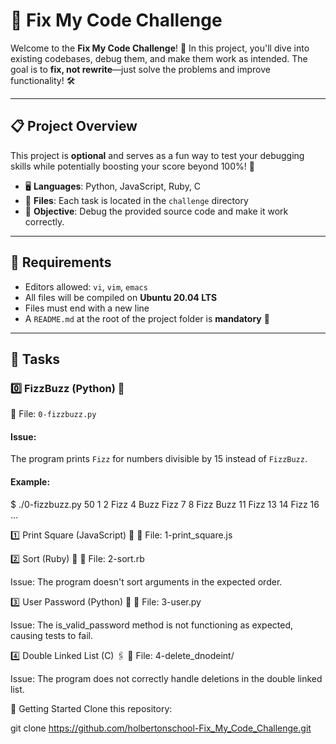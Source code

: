 # 🔧 Fix My Code Challenge

Welcome to the **Fix My Code Challenge**! 🚀 In this project, you'll dive into existing codebases, debug them, and make them work as intended. The goal is to **fix, not rewrite**—just solve the problems and improve functionality! 🛠️

---

## 📋 Project Overview

This project is **optional** and serves as a fun way to test your debugging skills while potentially boosting your score beyond 100%! 🎉 

- 🖥️ **Languages**: Python, JavaScript, Ruby, C
- 📂 **Files**: Each task is located in the `challenge` directory
- 🎯 **Objective**: Debug the provided source code and make it work correctly.

---

## 📌 Requirements

- Editors allowed: `vi`, `vim`, `emacs`
- All files will be compiled on **Ubuntu 20.04 LTS**
- Files must end with a new line
- A `README.md` at the root of the project folder is **mandatory** 📝

---

## 🌟 Tasks  

### 0️⃣ FizzBuzz (Python) 🐍
🔗 File: `0-fizzbuzz.py`

#### Issue:
The program prints `Fizz` for numbers divisible by 15 instead of `FizzBuzz`.

#### Example:

$ ./0-fizzbuzz.py 50
1 2 Fizz 4 Buzz Fizz 7 8 Fizz Buzz 11 Fizz 13 14 Fizz 16 ...  

1️⃣ Print Square (JavaScript) 📐
🔗 File: 1-print_square.js  

2️⃣ Sort (Ruby) 💎
🔗 File: 2-sort.rb

Issue:
The program doesn't sort arguments in the expected order.

3️⃣ User Password (Python) 🔑
🔗 File: 3-user.py

Issue:
The is_valid_password method is not functioning as expected, causing tests to fail.

4️⃣ Double Linked List (C) 🖇️
🔗 File: 4-delete_dnodeint/

Issue:
The program does not correctly handle deletions in the double linked list.

🚀 Getting Started
Clone this repository:

git clone https://github.com/holbertonschool-Fix_My_Code_Challenge.git
